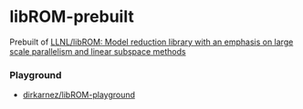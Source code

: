 libROM-prebuilt
===============
Prebuilt of [LLNL/libROM: Model reduction library with an emphasis on large scale parallelism and linear subspace methods](https://github.com/LLNL/libROM)

### Playground
- [dirkarnez/libROM-playground](https://github.com/dirkarnez/libROM-playground)